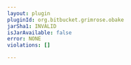 ```yaml
---
layout: plugin
pluginId: org.bitbucket.grimrose.obake
jarSha1: INVALID
isJarAvailable: false
error: NONE
violations: []

---
```

